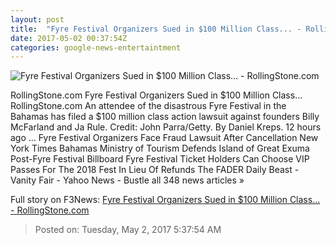```yaml
---
layout: post
title:  "Fyre Festival Organizers Sued in $100 Million Class... - RollingStone.com"
date: 2017-05-02 00:37:54Z
categories: google-news-entertaintment
---
```


![Fyre Festival Organizers Sued in $100 Million Class... - RollingStone.com](http://img.wennermedia.com/social/ja-rule-fyre-festival-sued-100-million-dollars-5c1484fb-4829-43ad-aa53-ae5d6ed8bcc9.jpg)

RollingStone.com Fyre Festival Organizers Sued in $100 Million Class... RollingStone.com An attendee of the disastrous Fyre Festival in the Bahamas has filed a $100 million class action lawsuit against founders Billy McFarland and Ja Rule. Credit: John Parra/Getty. By Daniel Kreps. 12 hours ago ... Fyre Festival Organizers Face Fraud Lawsuit After Cancellation New York Times Bahamas Ministry of Tourism Defends Island of Great Exuma Post-Fyre Festival Billboard Fyre Festival Ticket Holders Can Choose VIP Passes For The 2018 Fest In Lieu Of Refunds The FADER Daily Beast - Vanity Fair - Yahoo News - Bustle all 348 news articles »


Full story on F3News: [Fyre Festival Organizers Sued in $100 Million Class... - RollingStone.com](http://www.f3nws.com/n/2SkVaE)

> Posted on: Tuesday, May 2, 2017 5:37:54 AM
